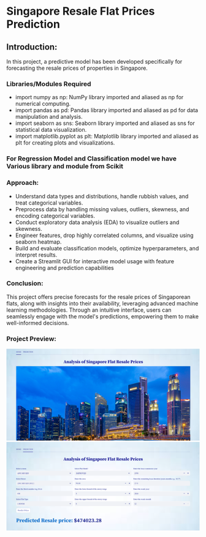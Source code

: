 # Singapore Resale Flat Prices Prediction

 ## Introduction: ##
 In this project, a predictive model has been developed specifically for forecasting the resale prices of properties in Singapore.

 ### Libraries/Modules Required ###
- import numpy as np: NumPy library imported and aliased as np for numerical computing.
- import pandas as pd: Pandas library imported and aliased as pd for data manipulation and analysis.
- import seaborn as sns: Seaborn library imported and aliased as sns for statistical data visualization.
- import matplotlib.pyplot as plt: Matplotlib library imported and aliased as plt for creating plots and visualizations.
### For Regression Model and Classification model we have Various library and module from Scikit

### Approach: ###
- Understand data types and distributions, handle rubbish values, and treat categorical variables.
- Preprocess data by handling missing values, outliers, skewness, and encoding categorical variables.
- Conduct exploratory data analysis (EDA) to visualize outliers and skewness.
- Engineer features, drop highly correlated columns, and visualize using seaborn heatmap.
- Build and evaluate classification models, optimize hyperparameters, and interpret results.
- Create a Streamlit GUI for interactive model usage with feature engineering and prediction capabilities
  
### Conclusion: ###
This project offers precise forecasts for the resale prices of Singaporean flats, along with insights into their availability, leveraging advanced machine learning methodologies. Through an intuitive interface, users can seamlessly engage with the model's predictions, empowering them to make well-informed decisions.

### Project Preview: ###
![alt text](image.png)
![alt text](image-1.png)